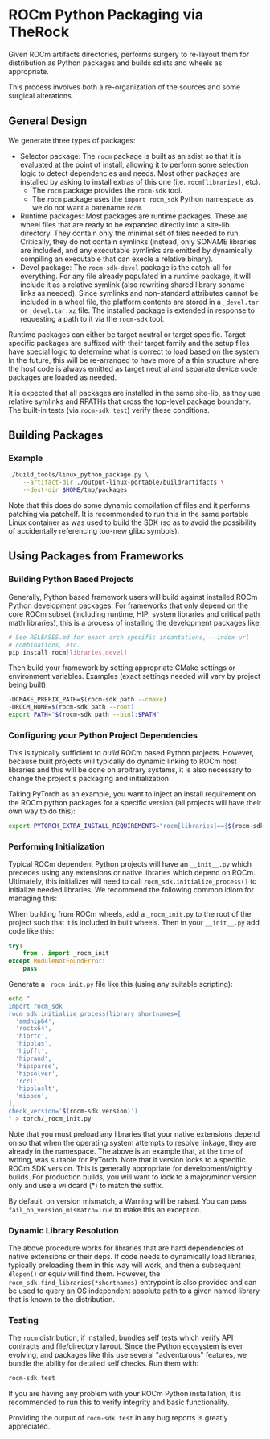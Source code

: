 # ROCm Python Packaging via TheRock

Given ROCm artifacts directories, performs surgery to re-layout them for
distribution as Python packages and builds sdists and wheels as appropriate.

This process involves both a re-organization of the sources and some surgical
alterations.

## General Design

We generate three types of packages:

- Selector package: The `rocm` package is built as an sdist so that it is
  evaluated at the point of install, allowing it to perform some selection logic
  to detect dependencies and needs. Most other packages are installed by
  asking to install extras of this one (i.e. `rocm[libraries]`, etc).
  - The `rocm` package provides the `rocm-sdk` tool.
  - The `rocm` package uses the `import rocm_sdk` Python namespace as we do
    not want a barename `rocm`.
- Runtime packages: Most packages are runtime packages. These are wheel files
  that are ready to be expanded directly into a site-lib directory. They contain
  only the minimal set of files needed to run. Critically, they do not contain
  symlinks (instead, only SONAME libraries are included, and any executable
  symlinks are emitted by dynamically compiling an executable that can execle
  a relative binary).
- Devel package: The `rocm-sdk-devel` package is the catch-all for everything.
  For any file already populated in a runtime package, it will include it as
  a relative symlink (also rewriting shared library soname links as needed).
  Since symlinks and non-standard attributes cannot be included in a wheel file,
  the platform contents are stored in a `_devel.tar` or `_devel.tar.xz` file.
  The installed package is extended in response to requesting a path to it
  via the `rocm-sdk` tool.

Runtime packages can either be target neutral or target specific. Target specific
packages are suffixed with their target family and the setup files have special logic
to determine what is correct to load based on the system. In the future, this
will be re-arranged to have more of a thin structure where the host code is
always emitted as target neutral and separate device code packages are loaded
as needed.

It is expected that all packages are installed in the same site-lib, as they use
relative symlinks and RPATHs that cross the top-level package boundary. The
built-in tests (via `rocm-sdk test`) verify these conditions.

## Building Packages

### Example

```bash
./build_tools/linux_python_package.py \
    --artifact-dir ./output-linux-portable/build/artifacts \
    --dest-dir $HOME/tmp/packages
```

Note that this does do some dynamic compilation of files and it performs
patching via patchelf. It is recommended to run this in the same portable
Linux container as was used to build the SDK (so as to avoid the possibility
of accidentally referencing too-new glibc symbols).

## Using Packages from Frameworks

### Building Python Based Projects

Generally, Python based framework users will build against installed ROCm
Python development packages. For frameworks that only depend on the core ROCm
subset (including runtime, HIP, system libraries and critical path math
libraries), this is a process of installing the development packages like:

```bash
# See RELEASES.md for exact arch specific incantations, --index-url
# combinations, etc.
pip install rocm[libraries,devel]
```

Then build your framework by setting appropriate CMake settings or environment
variables. Examples (exact settings needed will vary by project being built):

```bash
-DCMAKE_PREFIX_PATH=$(rocm-sdk path --cmake)
-DROCM_HOME=$(rocm-sdk path --root)
export PATH="$(rocm-sdk path --bin):$PATH"
```

### Configuring your Python Project Dependencies

This is typically sufficient to *build* ROCm based Python projects. However,
because built projects will typically do dynamic linking to ROCm host libraries
and this will be done on arbitrary systems, it is also necessary to change the
project's packaging and initialization.

Taking PyTorch as an example, you want to inject an install requirement on
the ROCm python packages for a specific version (all projects will have their
own way to do this):

```bash
export PYTORCH_EXTRA_INSTALL_REQUIREMENTS="rocm[libraries]=={$(rocm-sdk version)}"
```

### Performing Initialization

Typical ROCm dependent Python projects will have an `__init__.py` which precedes
using any extensions or native libraries which depend on ROCm. Ultimately,
this initializer will need to call `rocm_sdk.initialize_process()` to initialize
needed libraries. We recommend the following common idiom for managing this:

When building from ROCm wheels, add a `_rocm_init.py` to the root of the
project such that it is included in built wheels. Then in your `__init__.py`
add code like this:

```python
try:
    from . import _rocm_init
except ModuleNotFoundError:
    pass
```

Generate a `_rocm_init.py` file like this (using any suitable scripting):

```bash
echo "
import rocm_sdk
rocm_sdk.initialize_process(library_shortnames=[
  'amdhip64',
  'roctx64',
  'hiprtc',
  'hipblas',
  'hipfft',
  'hiprand',
  'hipsparse',
  'hipsolver',
  'rccl',
  'hipblaslt',
  'miopen',
],
check_version='$(rocm-sdk version)')
" > torch/_rocm_init.py
```

Note that you must preload any libraries that your native extensions depend on
so that when the operating system attempts to resolve linkage, they are already
in the namespace. The above is an example that, at the time of writing, was
suitable for PyTorch. Note that it version locks to a specific ROCm SDK version.
This is generally appropriate for development/nightly builds. For production
builds, you will want to lock to a major/minor version only and use a wildcard
(\*) to match the suffix.

By default, on version mismatch, a Warning will be raised. You can pass
`fail_on_version_mismatch=True` to make this an exception.

### Dynamic Library Resolution

The above procedure works for libraries that are hard dependencies of native
extensions or their deps. If code needs to dynamically load libraries, typically
preloading them in this way will work, and then a subsequent `dlopen()` or
equiv will find them. However, the `rocm_sdk.find_libraries(*shortnames)`
entrypoint is also provided and can be used to query an OS independent
absolute path to a given named library that is known to the distribution.

### Testing

The `rocm` distribution, if installed, bundles self tests which verify
API contracts and file/directory layout. Since the Python ecosystem is ever
evolving, and packages like this use several "adventurous" features, we
bundle the ability for detailed self checks. Run them with:

```bash
rocm-sdk test
```

If you are having any problem with your ROCm Python installation, it is
recommended to run this to verify integrity and basic functionality.

Providing the output of `rocm-sdk test` in any bug reports is greatly
appreciated.
